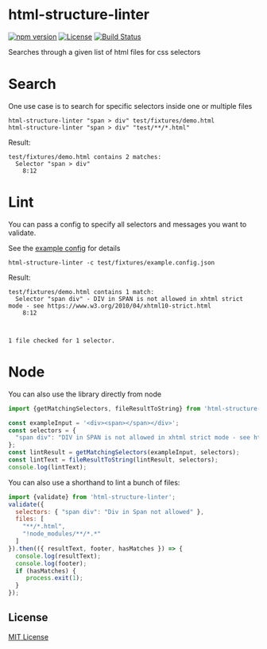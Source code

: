 # html-structure-linter

[![npm version](https://badge.fury.io/js/html-structure-linter.svg)](https://badge.fury.io/js/html-structure-linter)
[![License](https://img.shields.io/badge/license-MIT-green.svg)](http://opensource.org/licenses/MIT)
[![Build Status](https://github.com/merkle-open/html-structure-linter/workflows/ci/badge.svg?branch=master)](https://github.com/merkle-open/html-structure-linter/actions)

Searches through a given list of html files for css selectors

# Search 

One use case is to search for specific selectors inside one or multiple files

```
html-structure-linter "span > div" test/fixtures/demo.html
html-structure-linter "span > div" "test/**/*.html"
```

Result:

```
test/fixtures/demo.html contains 2 matches:
  Selector "span > div"
    8:12
```

# Lint

You can pass a config to specify all selectors and messages you want to validate.

See the [example config](./test/fixtures/example.config.json) for details

```
html-structure-linter -c test/fixtures/example.config.json 
```

Result:

```
test/fixtures/demo.html contains 1 match:
  Selector "span div" - DIV in SPAN is not allowed in xhtml strict mode - see https://www.w3.org/2010/04/xhtml10-strict.html
    8:12



1 file checked for 1 selector.
```

# Node

You can also use the library directly from node

```js
import {getMatchingSelectors, fileResultToString} from 'html-structure-linter';

const exampleInput = '<div><span></span></div>';
const selectors = {
  "span div": "DIV in SPAN is not allowed in xhtml strict mode - see https://www.w3.org/2010/04/xhtml10-strict.html"
};
const lintResult = getMatchingSelectors(exampleInput, selectors);
const lintText = fileResultToString(lintResult, selectors);
console.log(lintText);
```

You can also use a shorthand to lint a bunch of files:

```js
import {validate} from 'html-structure-linter';
validate({
  selectors: { "span div": "Div in Span not allowed" },
  files: [
    "**/*.html",
    "!node_modules/**/*.*"
  ]
}).then(({ resultText, footer, hasMatches }) => {
  console.log(resultText);
  console.log(footer);
  if (hasMatches) {
     process.exit(1);
  }
});
```


## License
[MIT License](./LICENSE)
